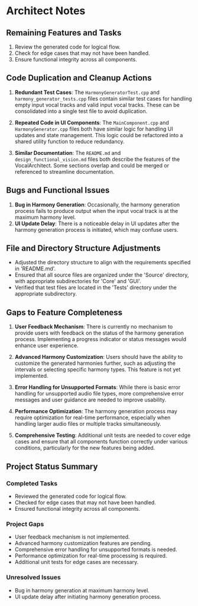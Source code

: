 # Architect Notes

## Remaining Features and Tasks

1. Review the generated code for logical flow.
2. Check for edge cases that may not have been handled.
3. Ensure functional integrity across all components.

## Code Duplication and Cleanup Actions

1. **Redundant Test Cases**: The `HarmonyGeneratorTest.cpp` and `harmony_generator_tests.cpp` files contain similar test cases for handling empty input vocal tracks and valid input vocal tracks. These can be consolidated into a single test file to avoid duplication.

2. **Repeated Code in UI Components**: The `MainComponent.cpp` and `HarmonyGenerator.cpp` files both have similar logic for handling UI updates and state management. This logic could be refactored into a shared utility function to reduce redundancy.

3. **Similar Documentation**: The `README.md` and `design_functional_vision.md` files both describe the features of the VocalArchitect. Some sections overlap and could be merged or referenced to streamline documentation.

## Bugs and Functional Issues

1. **Bug in Harmony Generation**: Occasionally, the harmony generation process fails to produce output when the input vocal track is at the maximum harmony level.
2. **UI Update Delay**: There is a noticeable delay in UI updates after the harmony generation process is initiated, which may confuse users.

## File and Directory Structure Adjustments

- Adjusted the directory structure to align with the requirements specified in 'README.md'.
- Ensured that all source files are organized under the 'Source' directory, with appropriate subdirectories for 'Core' and 'GUI'.
- Verified that test files are located in the 'Tests' directory under the appropriate subdirectory.

## Gaps to Feature Completeness

1. **User Feedback Mechanism**: There is currently no mechanism to provide users with feedback on the status of the harmony generation process. Implementing a progress indicator or status messages would enhance user experience.

2. **Advanced Harmony Customization**: Users should have the ability to customize the generated harmonies further, such as adjusting the intervals or selecting specific harmony types. This feature is not yet implemented.

3. **Error Handling for Unsupported Formats**: While there is basic error handling for unsupported audio file types, more comprehensive error messages and user guidance are needed to improve usability.

4. **Performance Optimization**: The harmony generation process may require optimization for real-time performance, especially when handling larger audio files or multiple tracks simultaneously.

5. **Comprehensive Testing**: Additional unit tests are needed to cover edge cases and ensure that all components function correctly under various conditions, particularly for the new features being added.

## Project Status Summary

### Completed Tasks
- Reviewed the generated code for logical flow.
- Checked for edge cases that may not have been handled.
- Ensured functional integrity across all components.

### Project Gaps
- User feedback mechanism is not implemented.
- Advanced harmony customization features are pending.
- Comprehensive error handling for unsupported formats is needed.
- Performance optimization for real-time processing is required.
- Additional unit tests for edge cases are necessary.

### Unresolved Issues
- Bug in harmony generation at maximum harmony level.
- UI update delay after initiating harmony generation process.
